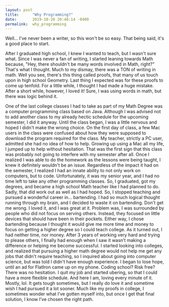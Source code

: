 ```yaml
---
layout: post
title:      "Why Programming?"
date:       2019-10-20 20:48:14 -0400
permalink:  why_programming
---
```



Well... I've never been a writer, so this won't be so easy. That being said, it's a good place to start.


After I graduated high school, I knew I wanted to teach, but I wasn't sure what. Since I was never a fan of writing, I started leaning towards Math because, "Hey, there shouldn't be many words involved in Math, right?" That's what I thought. Much to my dismay, there was a TON of writing in math. Well you see, there's this thing called proofs, that many of us touch upon in high school Geometry. Last thing I expected was for these proofs to come up tenfold. For a little while, I thought I had made a huge mistake. After a short while, however, I loved it! Sure, I was using words in math, but there was logic behind it.

One of the last college classes I had to take as part of my Math Degree was a computer programming class based on Java. Although I was advised not to add another class to my already hectic schedule for the upcoming semester, I did it anyway. Until the class began, I was a little nervous and hoped I didn't make the wrong choice. On the first day of class, a few Mac users in the class were confused about how they were supposed to download the program required for the class. My teacher, strictly a PC user, admitted she had no idea of how to help. Growing up using a Mac all my life, I jumped up to help without hesitation. That was the first sign that this class was probably not going to interfere with my semester after all. Once I realized I was able to do the homework as the lessons were being taught, I knew it definitely wouldn't be an issue. Regardless of the impact it had on the semester, I realized I had an innate ability to not only work on computers, but to code. Unfortunately, it was my senior year, and I had no time left to take any other programming classes. So, I graduated, got my degrees, and became a high school Math teacher like I had planned to do. Sadly, that did work out as well as I had hoped. So, I stopped teaching and pursued a wonderful career in... bartending. I had so much logical thought running through my brain, and I decided to waste it on bartending. Don't get me wrong. I loved it, and I was great at it. Problem was, I was surrounded by people who did not focus on serving others. Instead, they focused on little devices that should have been in their pockets. Either way, I chose bartending because I thought it would give me more time and money to focus on getting a higher degree so I could teach college. As it turned out, I had neither time, nor money. After 3 years of working very hard and trying to please others, I finally had enough when I saw it wasn’t making a difference or helping me become successful. I started looking into colleges, and realized that pursuing a higher math degree would not help me get any jobs that didn't require teaching, so I inquired about going into computer science, but was told I didn't have enough experience. I began to lose hope, until an ad for FlatIron came up on my phone. Coding school? Risk free? There was no hesitation. I quit my job and started ubering, so that I could have a more flexible schedule. And here I am, loving every minute of it. Mostly, lol. It gets tough sometimes, but I really do love it and sometime wish I had pursued it a lot sooner. Much like my proofs in college, I sometimes wonder what I’ve gotten myself into, but once I get that final solution, I know I’ve chosen the right path.

